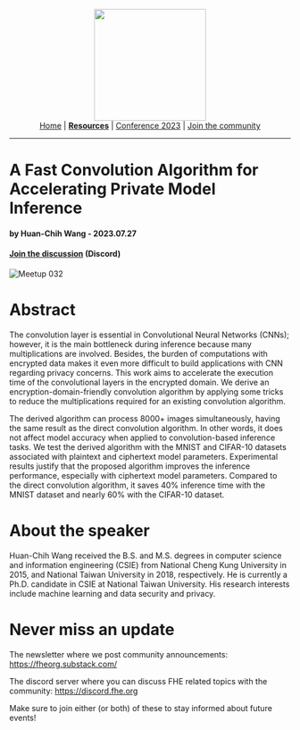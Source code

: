 <!-- Main header navigation -->
<p align="center">
  <img width="200" src="https://user-images.githubusercontent.com/5758427/180978488-db825482-5a58-4c7c-9589-c494a6f0be04.png"><br/>
  <a href="https://fhe-org.github.io">Home</a> | <a href="https://fhe-org.github.io/resources"><b>Resources</b></a> | <a href="https://fhe-org.github.io/conferences/conference-2023/home">Conference 2023</a> | <a href="https://fhe-org.github.io/community">Join the community</a>
</p>
<hr/>
<!-- /Main header navigation -->

# A Fast Convolution Algorithm for Accelerating Private Model Inference
#### by Huan-Chih Wang - 2023.07.27
#### <!--<a href="">Video recording</a> (Youtube) | <a href="">Poster</a> (Github) |--> <a href="https://discord.fhe.org">Join the discussion</a> (Discord)

![Meetup 032](https://github.com/FHE-org/fhe-org.github.io/assets/37557436/1cc889ab-9ee9-4253-a3a6-7481b8cad805)


# Abstract

The convolution layer is essential in Convolutional Neural Networks (CNNs); however, it is the main bottleneck during inference because many multiplications are involved. Besides, the burden of computations with encrypted data makes it even more difficult to build applications with CNN regarding privacy concerns. This work aims to accelerate the execution time of the convolutional layers in the encrypted domain. We derive an encryption-domain-friendly convolution algorithm by applying some tricks to reduce the multiplications required for an existing convolution algorithm.

The derived algorithm can process 8000+ images simultaneously, having the same result as the direct convolution algorithm. In other words, it does not affect model accuracy when applied to convolution-based inference tasks. We test the derived algorithm with the MNIST and CIFAR-10 datasets associated with plaintext and ciphertext model parameters. Experimental results justify that the proposed algorithm improves the inference performance, especially with ciphertext model parameters. Compared to the direct convolution algorithm, it saves 40% inference time with the MNIST dataset and nearly 60% with the CIFAR-10 dataset.

# About the speaker

Huan-Chih Wang received the B.S. and M.S. degrees in computer science and information engineering (CSIE) from National Cheng Kung University in 2015, and National Taiwan University in 2018, respectively. He is currently a Ph.D. candidate in CSIE at National Taiwan University. His research interests include machine learning and data security and privacy.

# Never miss an update

The newsletter where we post community announcements: https://fheorg.substack.com/

The discord server where you can discuss FHE related topics with the community: https://discord.fhe.org

Make sure to join either (or both) of these to stay informed about future events!
